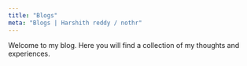 ```yaml
---
title: "Blogs"
meta: "Blogs | Harshith reddy / nothr"
---
```


Welcome to my blog. Here you will find a collection of my thoughts and experiences.
